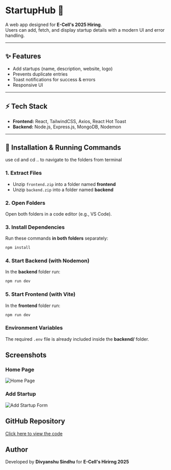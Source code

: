 # StartupHub 🚀

A web app designed for **E-Cell's 2025 Hiring**.  
Users can add, fetch, and display startup details with a modern UI and error handling.

---

## ✨ Features
- Add startups (name, description, website, logo)
- Prevents duplicate entries
- Toast notifications for success & errors
- Responsive UI

---

## ⚡ Tech Stack
- **Frontend:** React, TailwindCSS, Axios, React Hot Toast  
- **Backend:** Node.js, Express.js, MongoDB, Nodemon  

---

## 🔧 Installation & Running Commands
use cd and cd .. to navigate to the folders from terminal

### 1. Extract Files
- Unzip `frontend.zip` into a folder named **frontend**  
- Unzip `backend.zip` into a folder named **backend**

### 2. Open Folders
Open both folders in a code editor (e.g., VS Code).

### 3. Install Dependencies
Run these commands **in both folders** separately:

```bash
npm install
```

### 4. Start Backend (with Nodemon)
In the **backend** folder run:

```bash
npm run dev
```

### 5. Start Frontend (with Vite)
In the **frontend** folder run:

```bash
npm run dev
```

### Environment Variables
The required `.env` file is already included inside the **backend/** folder.


## Screenshots

### Home Page
![Home Page](https://ik.imagekit.io/divyanshusindhu09/home.JPG?updatedAt=1757220634458)

### Add Startup
![Add Startup Form](https://ik.imagekit.io/divyanshusindhu09/add.JPG?updatedAt=1757220725329)

## GitHub Repository
[Click here to view the code](https://github.com/DivyanshuSindhu09/E-Cell-Task)

## Author
Developed by **Divyanshu Sindhu** for **E-Cell's Hirirng 2025**